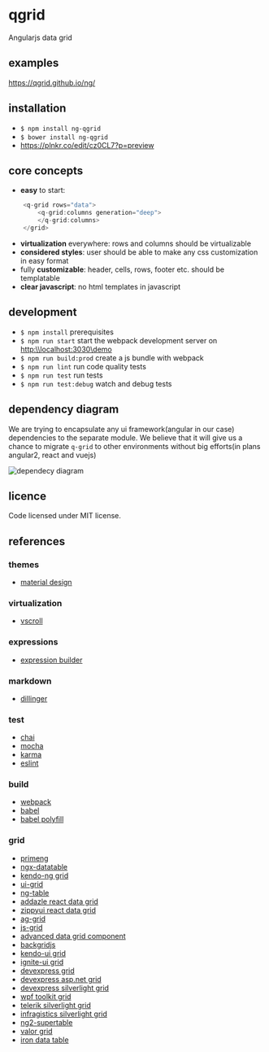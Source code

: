 # qgrid
Angularjs data grid

## examples
https://qgrid.github.io/ng/

## installation
* `$ npm install ng-qgrid`
* `$ bower install ng-qgrid`
* https://plnkr.co/edit/cz0CL7?p=preview

## core concepts
* **easy** to start: 
```javascript
	<q-grid rows="data">
		<q-grid:columns generation="deep">
		</q-grid:columns>
	</grid>
``` 
* **virtualization** everywhere: rows and columns should be virtualizable
* **considered styles**: user should be able to make any css customization in easy format
* fully **customizable**: header, cells, rows, footer etc. should be templatable
* **clear javascript**: no html templates in javascript

## development
* `$ npm install` prerequisites
* `$ npm run start` start the webpack development server on [http:\\\\localhost:3030\demo](http:\\localhost:3030\demo)
* `$ npm run build:prod` create a js bundle with webpack
* `$ npm run lint` run code quality tests
* `$ npm run test` run tests
* `$ npm run test:debug` watch and debug tests

## dependency diagram
We are trying to encapsulate any ui framework(angular in our case) dependencies to the separate module. We believe that it will give us a chance to migrate
`q-grid` to other environments without big efforts(in plans angular2, react and vuejs)

![dependecy diagram](https://github.com/qgrid/ng/blob/master/docs/dependency.png)

## licence
Code licensed under MIT license.

## references

### themes
* [material design](https://material.io/guidelines/components/data-tables.html)

### virtualization
* [vscroll](https://github.com/klumba12/vscroll)

### expressions
* [expression builder](https://github.com/vkorolev/expression-builder)

### markdown
* [dillinger](http://dillinger.io/)

### test
* [chai](http://chaijs.com/api/bdd/)
* [mocha](https://mochajs.org/#getting-started)
* [karma](https://karma-runner.github.io/1.0/index.html)
* [eslint](http://eslint.org/)

### build

* [webpack](http://webpack.github.io/docs/)
* [babel](https://babeljs.io/)
* [babel polyfill](http://babeljs.io/docs/usage/polyfill/)

### grid
* [primeng](https://www.primefaces.org/primeng/#/datatable)
* [ngx-datatable](https://github.com/swimlane/ngx-datatable)
* [kendo-ng grid](http://www.telerik.com/kendo-angular-ui/components/grid/)
* [ui-grid](http://ui-grid.info/docs/#/tutorial)
* [ng-table](http://ng-table.com/#/)
* [addazle react data grid](http://adazzle.github.io/react-data-grid/examples.html#/all-features)
* [zippyui react data grid](http://zippyui.com/react-datagrid/#/examples/basic)
* [ag-grid](https://www.ag-grid.com/javascript-grid-features/#gsc.tab=0)
* [js-grid](http://js-grid.com/demos/)
* [advanced data grid component](https://codepen.io/andrewcourtice/pen/VabXQV)
* [backgridjs](http://backgridjs.com/index.html#complete-example)
* [kendo-ui grid](http://demos.telerik.com/kendo-ui/grid/index)
* [ignite-ui grid](http://www.igniteui.com/grid/_ga=1.24026938.1636625595.1482499194)
* [devexpress grid](https://js.devexpress.com/Demos/WidgetsGallery/Demo/Data_Grid/LocalDataSource/jQuery/Light/)
* [devexpress asp.net grid](https://www.devexpress.com/Products/NET/Controls/ASP/Grid/demos.xml)
* [devexpress silverlight grid](https://demos.devexpress.com/DemoCenter/Silverlight/?GridDemo#Page=Modules?Product=DXGrid.SL)
* [wpf toolkit grid](http://wpftoolkit.codeplex.com/wikipage?title=DataGrid&referringTitle=Documentation)
* [telerik silverlight grid](http://demos.telerik.com/silverlight/#GridView/FirstLook)
* [infragistics silverlight grid](http://www.infragistics.com/samples/silverlight/grid/overview)
* [ng2-supertable](https://andyperlitch.github.io/ng2-super-table/demo/)
* [valor grid](http://valor-software.com/ng2-table/)
* [iron data table](https://saulis.github.io/iron-data-table/demo/)
